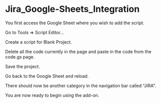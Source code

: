 # Jira_Google-Sheets_Integration

You first access the Google Sheet where you wish to add the script.

Go to Tools => Script Editor...

Create a script for Blank Project.

Delete all the code currently in the page and paste in the code from the code.gs page.

Save the project.

Go back to the Google Sheet and reload.

There should now be another category in the navigation bar called "JIRA".

You are now ready to begin using the add-on.



